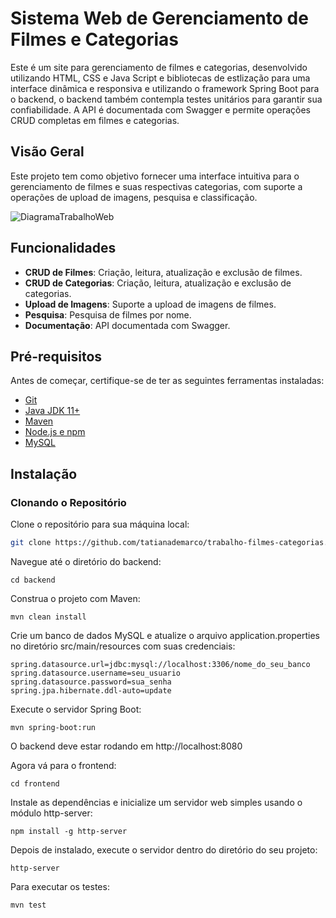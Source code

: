 # Sistema Web de Gerenciamento de Filmes e Categorias

Este é um site para gerenciamento de filmes e categorias, desenvolvido utilizando HTML, CSS e Java Script e bibliotecas de estlização para uma interface dinâmica e responsiva e utilizando o framework Spring Boot para o backend, o backend também contempla testes unitários para garantir sua confiabilidade. A API é documentada com Swagger e permite operações CRUD completas em filmes e categorias.

## Visão Geral

Este projeto tem como objetivo fornecer uma interface intuitiva para o gerenciamento de filmes e suas respectivas categorias, com suporte a operações de upload de imagens, pesquisa e classificação.

![DiagramaTrabalhoWeb](https://github.com/tatianademarco/Site-Filmes-Categorias/assets/113955857/9a81140d-e475-4826-9709-21fd69aadacb)

## Funcionalidades

- **CRUD de Filmes**: Criação, leitura, atualização e exclusão de filmes.
- **CRUD de Categorias**: Criação, leitura, atualização e exclusão de categorias.
- **Upload de Imagens**: Suporte a upload de imagens de filmes.
- **Pesquisa**: Pesquisa de filmes por nome.
- **Documentação**: API documentada com Swagger.

## Pré-requisitos

Antes de começar, certifique-se de ter as seguintes ferramentas instaladas:

- [Git](https://git-scm.com/)
- [Java JDK 11+](https://www.oracle.com/java/technologies/javase-jdk11-downloads.html)
- [Maven](https://maven.apache.org/)
- [Node.js e npm](https://nodejs.org/en/)
- [MySQL](https://www.mysql.com/)

## Instalação

### Clonando o Repositório

Clone o repositório para sua máquina local:

```bash
git clone https://github.com/tatianademarco/trabalho-filmes-categorias.git
```

Navegue até o diretório do backend:
```
cd backend
```

Construa o projeto com Maven:
```
mvn clean install
```
Crie um banco de dados MySQL e atualize o arquivo application.properties no diretório src/main/resources com suas credenciais:
```
spring.datasource.url=jdbc:mysql://localhost:3306/nome_do_seu_banco
spring.datasource.username=seu_usuario
spring.datasource.password=sua_senha
spring.jpa.hibernate.ddl-auto=update
```
Execute o servidor Spring Boot:
```
mvn spring-boot:run
```
O backend deve estar rodando em http://localhost:8080

Agora vá para o frontend:
```
cd frontend
```
Instale as dependências e inicialize um servidor web simples usando o módulo http-server:
```
npm install -g http-server
```
Depois de instalado, execute o servidor dentro do diretório do seu projeto:
```
http-server
```
Para executar os testes:
```
mvn test
```
